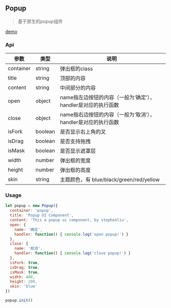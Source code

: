 ## Popup

> 基于原生的popup组件

[demo](http://stephenlyao.github.io/Doooosth/UI/dist/)

### Api

参数 | 类型 | 说明
-- | -- | --
container | string | 弹出框的class
title | string | 顶部的内容
content | string | 中间部分的内容
open | object | name指左边按钮的内容（一般为‘确定’）， handler是对应的执行函数
close | object | name指右边按钮的内容（一般为‘取消’）， handler是对应的执行函数
isFork | boolean | 是否显示右上角的叉
isDrag | boolean | 是否支持拖拽
isMask | boolean | 是否显示遮罩层
width | number | 弹出框的宽度
height | number | 弹出框的高度
skin | string | 主题颜色，有 blue/black/green/red/yellow


### Usage

```javascript
let popup = new Popup({
  container: 'popup',
  title: 'Popup UI Component',
  content: 'This a popup ui component, by stephenliu',
  open: {
    name: '确定',
    handler: function() { console.log('open popup!') }
  },
  close: {
    name: '取消',
    handler: function() { console.log('close popup!') }
  },
  isFork: true,
  isDrag: true,
  isMask: true,
  width: 400,
  height: 200,
  skin: 'blue'
})

popup.init()
```
